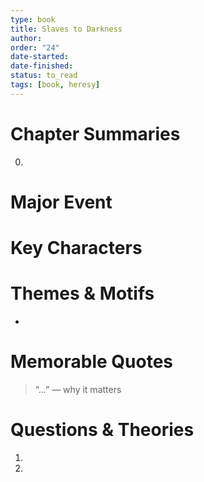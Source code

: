 ```yaml
---
type: book
title: Slaves to Darkness
author: 
order: "24"
date-started: 
date-finished: 
status: to_read
tags: [book, heresy]
---
```

# Chapter Summaries
0. 
 
# Major Event



# Key Characters


# Themes & Motifs
- 

# Memorable Quotes
> “...” — why it matters

# Questions & Theories
1. 
2. 